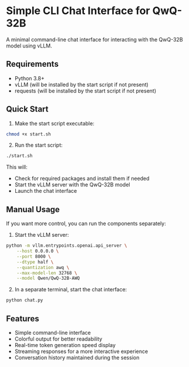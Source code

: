 # Simple CLI Chat Interface for QwQ-32B

A minimal command-line chat interface for interacting with the QwQ-32B model using vLLM.

## Requirements

- Python 3.8+
- vLLM (will be installed by the start script if not present)
- requests (will be installed by the start script if not present)

## Quick Start

1. Make the start script executable:
```bash
chmod +x start.sh
```

2. Run the start script:
```bash
./start.sh
```

This will:
- Check for required packages and install them if needed
- Start the vLLM server with the QwQ-32B model
- Launch the chat interface

## Manual Usage

If you want more control, you can run the components separately:

1. Start the vLLM server:
```bash
python -m vllm.entrypoints.openai.api_server \
    --host 0.0.0.0 \
    --port 8000 \
    --dtype half \
    --quantization awq \
    --max-model-len 32768 \
    --model Qwen/QwQ-32B-AWQ
```

2. In a separate terminal, start the chat interface:
```bash
python chat.py
```

## Features

- Simple command-line interface
- Colorful output for better readability
- Real-time token generation speed display
- Streaming responses for a more interactive experience
- Conversation history maintained during the session
